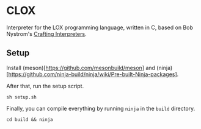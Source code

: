 # CLOX
Interpreter for the LOX programming language, written in C, based on Bob Nystrom's [Crafting Interpreters](http://craftinginterpreters.com).

## Setup
Install (meson)[https://github.com/mesonbuild/meson] and (ninja)[https://github.com/ninja-build/ninja/wiki/Pre-built-Ninja-packages].

After that, run the setup script.
```
sh setup.sh
```

Finally, you can compile everything by running `ninja` in the `build` directory.
```
cd build && ninja
``` 
